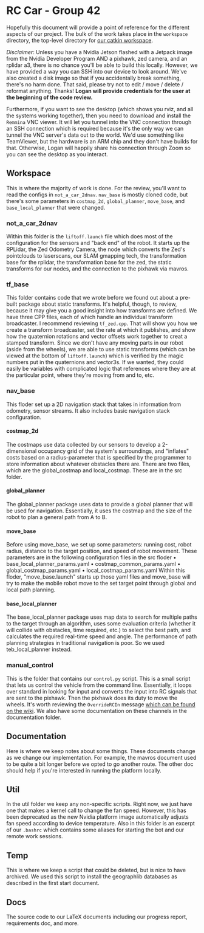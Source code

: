 # RC Car - Group 42

Hopefully this document will provide a point of reference for the different aspects of our project. The bulk of the work takes place in the `workspace` directory, the top-level directory for [our catkin workspace](http://wiki.ros.org/catkin/).

_Disclaimer_: Unless you have a Nvidia Jetson flashed with a Jetpack image from the Nvidia Developer Program AND a pixhawk, zed camera, and an rplidar a3, there is no chance you'll be able to build this locally. However, we have provided a way you can SSH into our device to look around. We've also created a disk image so that if you accidentally break something, there's no harm done. That said, please try not to edit / move / delete / reformat anything. Thanks! **Logan will provide credentials for the user at the beginning of the code review.**

Furthermore, if you want to see the desktop (which shows you rviz, and all the systems working together), then you need to download and install the `Remmina` VNC viewer. It will let you tunnel into the VNC connection through an SSH connection which is required because it's the only way we can tunnel the VNC server's data out to the world. We'd use something like TeamViewer, but the hardware is an ARM chip and they don't have builds for that. Otherwise, Logan will happily share his connection through Zoom so you can see the desktop as you interact. 

## Workspace

This is where the majority of work is done. For the review, you'll want to read the configs in `not_a_car_2dnav`. `nav_base` is mostly cloned code, but there's some parameters in `costmap_2d`, `global_planner`, `move_base`, and `base_local_planner` that were changed.

### not_a_car_2dnav

Within this folder is the `liftoff.launch` file which does most of the configuration for the sensors and "back end" of the robot. It starts up the RPLidar, the Zed Odometry Camera, the node which converts the Zed's pointclouds to laserscans, our SLAM gmapping tech, the transformation base for the rplidar, the transformation base for the zed, the static transforms for our nodes, and the connection to the pixhawk via mavros.

### tf_base

This folder contains code that we wrote before we found out about a pre-built package about static transforms. It's helpful, though, to review, because it may give you a good insight into how transforms are defined. We have three CPP files, each of which handle an individual transform broadcaster. I recommend reviewing `tf_zed.cpp`. That will show you how we create a transform broadcaster, set the rate at which it publishes, and show how the quaternion rotations and vector offsets work together to creat a stamped transform. Since we don't have any moving parts in our robot (aside from the wheels), we are able to use static transforms (which can be viewed at the bottom of `liftoff.launch`) which is verified by the magic numbers put in the quaternions and vector3s. If we wanted, they could easily be variables with complicated logic that references where they are at the particular point, where they're moving from and to, etc.

### nav_base
This floder set up a 2D navigation stack that takes in information from odometry, sensor streams. It also includes basic navigation stack configuration.

#### costmap_2d
The costmaps use data collected by our sensors to develop a 2-dimensional occupancy grid of the system's surroundings, and "inflates" costs based on a radius-parameter that is specified by the programmer to store information about whatever obstacles there are. There are two files, which are the global_costmap and local_costmap. These are in the src folder.

#### global_planner
The global_planner package uses data to provide a global planner that will be used for navigation. Essentially, it uses the costmap and the size of the robot to plan a general path from A to B.

#### move_base
Before using move_base, we set up some parameters: running cost, robot radius, distance to the target position, and speed of robot movement. These parameters are in the following configuration files in the src floder
       • base_local_planner_params.yaml
       • costmap_common_params.yaml
       • global_costmap_params.yaml
       • local_costmap_params.yaml
Within this floder, "move_base.launch" starts up those yaml files and move_base will try to make the mobile robot move to the set target point through global and local path planning.

#### base_local_planner
The base_local_planner package uses map data to search for multiple paths to the target through an algorithm, uses some evaluation criteria (whether it will collide with obstacles, time required, etc.) to select the best path, and calculates the required real-time speed and angle. The performance of path planning strategies in traditional navigation is poor. So we used teb_local_planner instead.

### manual_control

This is the folder that contains our `control.py` script. This is a small script that lets us control the vehicle from the command line. Essentially, it loops over standard in looking for input and converts the input into RC signals that are sent to the pixhawk. Then the pixhawk does its duty to move the wheels. It's worth reviewing the `OverrideRCIn` message [which can be found on the wiki](http://wiki.ros.org/mavros#mavros.2FPlugins.rc_io). We also have some documentation on these channels in the documentation folder.

## Documentation

Here is where we keep notes about some things. These documents change as we change our implementation. For example, the mavros document used to be quite a bit longer before we opted to go another route. The other doc should help if you're interested in running the platform locally.

## Util

In the util folder we keep any non-specific scripts. Right now, we just have one that makes a kernel call to change the fan speed. However, this has been deprecated as the new Nvidia platform image automatically adjusts fan speed according to device temperature. Also in this folder is an excerpt of our `.bashrc` which contains some aliases for starting the bot and our remote work sessions.

## Temp

This is where we keep a script that could be deleted, but is nice to have archived. We used this script to install the geographlib databases as described in the first start document.

## Docs

The source code to our LaTeX documents including our progress report, requirements doc, and more.
